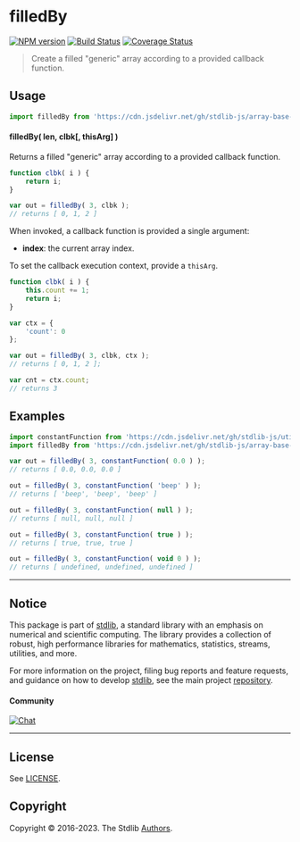 <!--

@license Apache-2.0

Copyright (c) 2022 The Stdlib Authors.

Licensed under the Apache License, Version 2.0 (the "License");
you may not use this file except in compliance with the License.
You may obtain a copy of the License at

   http://www.apache.org/licenses/LICENSE-2.0

Unless required by applicable law or agreed to in writing, software
distributed under the License is distributed on an "AS IS" BASIS,
WITHOUT WARRANTIES OR CONDITIONS OF ANY KIND, either express or implied.
See the License for the specific language governing permissions and
limitations under the License.

-->

# filledBy

[![NPM version][npm-image]][npm-url] [![Build Status][test-image]][test-url] [![Coverage Status][coverage-image]][coverage-url] <!-- [![dependencies][dependencies-image]][dependencies-url] -->

> Create a filled "generic" array according to a provided callback function.

<!-- Section to include introductory text. Make sure to keep an empty line after the intro `section` element and another before the `/section` close. -->

<section class="intro">

</section>

<!-- /.intro -->

<!-- Package usage documentation. -->



<section class="usage">

## Usage

```javascript
import filledBy from 'https://cdn.jsdelivr.net/gh/stdlib-js/array-base-filled-by@deno/mod.js';
```

#### filledBy( len, clbk\[, thisArg] )

Returns a filled "generic" array according to a provided callback function.

```javascript
function clbk( i ) {
    return i;
}

var out = filledBy( 3, clbk );
// returns [ 0, 1, 2 ]
```

When invoked, a callback function is provided a single argument:

-   **index**: the current array index.

To set the callback execution context, provide a `thisArg`.

<!-- eslint-disable no-invalid-this -->

```javascript
function clbk( i ) {
    this.count += 1;
    return i;
}

var ctx = {
    'count': 0
};

var out = filledBy( 3, clbk, ctx );
// returns [ 0, 1, 2 ];

var cnt = ctx.count;
// returns 3
```

</section>

<!-- /.usage -->

<!-- Package usage notes. Make sure to keep an empty line after the `section` element and another before the `/section` close. -->

<section class="notes">

</section>

<!-- /.notes -->

<!-- Package usage examples. -->

<section class="examples">

## Examples

<!-- eslint no-undef: "error" -->

```javascript
import constantFunction from 'https://cdn.jsdelivr.net/gh/stdlib-js/utils-constant-function@deno/mod.js';
import filledBy from 'https://cdn.jsdelivr.net/gh/stdlib-js/array-base-filled-by@deno/mod.js';

var out = filledBy( 3, constantFunction( 0.0 ) );
// returns [ 0.0, 0.0, 0.0 ]

out = filledBy( 3, constantFunction( 'beep' ) );
// returns [ 'beep', 'beep', 'beep' ]

out = filledBy( 3, constantFunction( null ) );
// returns [ null, null, null ]

out = filledBy( 3, constantFunction( true ) );
// returns [ true, true, true ]

out = filledBy( 3, constantFunction( void 0 ) );
// returns [ undefined, undefined, undefined ]
```

</section>

<!-- /.examples -->

<!-- Section to include cited references. If references are included, add a horizontal rule *before* the section. Make sure to keep an empty line after the `section` element and another before the `/section` close. -->

<section class="references">

</section>

<!-- /.references -->

<!-- Section for related `stdlib` packages. Do not manually edit this section, as it is automatically populated. -->

<section class="related">

</section>

<!-- /.related -->

<!-- Section for all links. Make sure to keep an empty line after the `section` element and another before the `/section` close. -->


<section class="main-repo" >

* * *

## Notice

This package is part of [stdlib][stdlib], a standard library with an emphasis on numerical and scientific computing. The library provides a collection of robust, high performance libraries for mathematics, statistics, streams, utilities, and more.

For more information on the project, filing bug reports and feature requests, and guidance on how to develop [stdlib][stdlib], see the main project [repository][stdlib].

#### Community

[![Chat][chat-image]][chat-url]

---

## License

See [LICENSE][stdlib-license].


## Copyright

Copyright &copy; 2016-2023. The Stdlib [Authors][stdlib-authors].

</section>

<!-- /.stdlib -->

<!-- Section for all links. Make sure to keep an empty line after the `section` element and another before the `/section` close. -->

<section class="links">

[npm-image]: http://img.shields.io/npm/v/@stdlib/array-base-filled-by.svg
[npm-url]: https://npmjs.org/package/@stdlib/array-base-filled-by

[test-image]: https://github.com/stdlib-js/array-base-filled-by/actions/workflows/test.yml/badge.svg?branch=main
[test-url]: https://github.com/stdlib-js/array-base-filled-by/actions/workflows/test.yml?query=branch:main

[coverage-image]: https://img.shields.io/codecov/c/github/stdlib-js/array-base-filled-by/main.svg
[coverage-url]: https://codecov.io/github/stdlib-js/array-base-filled-by?branch=main

<!--

[dependencies-image]: https://img.shields.io/david/stdlib-js/array-base-filled-by.svg
[dependencies-url]: https://david-dm.org/stdlib-js/array-base-filled-by/main

-->

[chat-image]: https://img.shields.io/gitter/room/stdlib-js/stdlib.svg
[chat-url]: https://gitter.im/stdlib-js/stdlib/

[stdlib]: https://github.com/stdlib-js/stdlib

[stdlib-authors]: https://github.com/stdlib-js/stdlib/graphs/contributors

[umd]: https://github.com/umdjs/umd
[es-module]: https://developer.mozilla.org/en-US/docs/Web/JavaScript/Guide/Modules

[deno-url]: https://github.com/stdlib-js/array-base-filled-by/tree/deno
[umd-url]: https://github.com/stdlib-js/array-base-filled-by/tree/umd
[esm-url]: https://github.com/stdlib-js/array-base-filled-by/tree/esm
[branches-url]: https://github.com/stdlib-js/array-base-filled-by/blob/main/branches.md

[stdlib-license]: https://raw.githubusercontent.com/stdlib-js/array-base-filled-by/main/LICENSE

</section>

<!-- /.links -->
